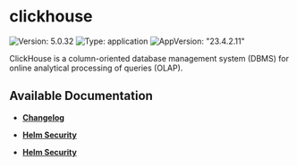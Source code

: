 # clickhouse

![Version: 5.0.32](https://img.shields.io/badge/Version-5.0.32-informational?style=flat-square) ![Type: application](https://img.shields.io/badge/Type-application-informational?style=flat-square) ![AppVersion: "23.4.2.11"](https://img.shields.io/badge/AppVersion-"23.4.2.11"-informational?style=flat-square)

ClickHouse is a column-oriented database management system (DBMS) for online analytical processing of queries (OLAP).

## Available Documentation

- [**Changelog**](CHANGELOG)

- [**Helm Security**](container-security)

- [**Helm Security**](helm-security)

